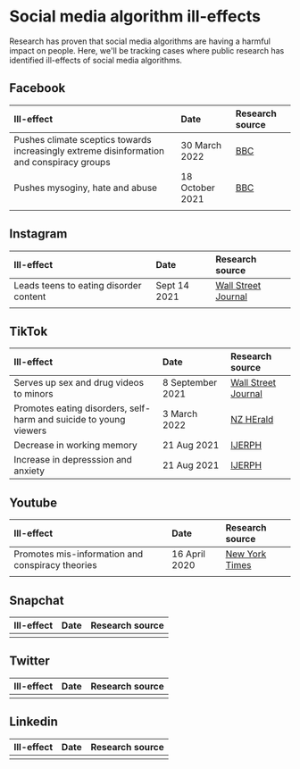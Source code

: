 # Social media algorithm ill-effects 

Research has proven that social media algorithms are having a harmful impact on people. Here, we'll be tracking cases where public research has identified ill-effects of social media algorithms. 


## Facebook

| Ill-effect | Date | Research source |
|:---|:---|:---|
| Pushes climate sceptics towards increasingly extreme disinformation and conspiracy groups | 30 March 2022 | [BBC](https://www.bbc.com/news/technology-60905348)  | 
| Pushes mysoginy, hate and abuse | 18 October 2021 | [BBC](https://www.bbc.com/news/uk-58924168)  |
| | | |


## Instagram
| Ill-effect | Date | Research source |
|:---|:---|:---|
| Leads teens to eating disorder content | Sept 14 2021 | [Wall Street Journal](https://www.wsj.com/articles/facebook-knows-instagram-is-toxic-for-teen-girls-company-documents-show-11631620739)  | 
||||

## TikTok
| Ill-effect | Date | Research source |
|:---|:---|:---|
| Serves up sex and drug videos to minors | 8 September 2021 |  [Wall Street Journal](https://www.wsj.com/articles/tiktok-algorithm-sex-drugs-minors-11631052944)| 
| Promotes eating disorders, self-harm and suicide to young viewers | 3 March 2022 |[NZ HErald ](https://www.nzherald.co.nz/lifestyle/us-states-launch-probe-into-tiktoks-effect-on-kids-health/HN73KAIFH4GWWBRWNSJJ23AILU/)| 
| Decrease in working memory | 21 Aug 2021 | [IJERPH](https://www.mdpi.com/1660-4601/18/16/8820) | 
| Increase in depresssion and anxiety | 21 Aug 2021 | [IJERPH](https://www.mdpi.com/1660-4601/18/16/8820) | 


## Youtube
| Ill-effect | Date | Research source |
|:---|:---|:---|
| Promotes mis-information and conspiracy theories | 16 April 2020 | [New York Times](https://www.nytimes.com/2020/04/16/podcasts/rabbit-hole-internet-youtube-virus.html) |
||||


## Snapchat
| Ill-effect | Date | Research source |
|:---|:---|:---|
||||


## Twitter
| Ill-effect | Date | Research source |
|:---|:---|:---|
||||

## Linkedin
| Ill-effect | Date | Research source |
|:---|:---|:---|
||||
